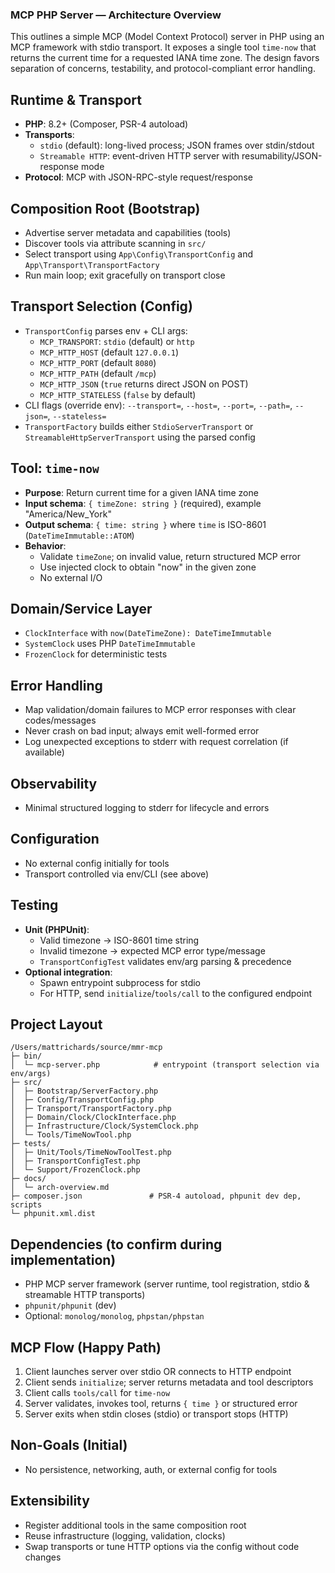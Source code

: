 ### MCP PHP Server — Architecture Overview

This outlines a simple MCP (Model Context Protocol) server in PHP using an MCP framework with stdio transport. It exposes a single tool `time-now` that returns the current time for a requested IANA time zone. The design favors separation of concerns, testability, and protocol-compliant error handling.

## Runtime & Transport
- **PHP**: 8.2+ (Composer, PSR-4 autoload)
- **Transports**:
  - `stdio` (default): long-lived process; JSON frames over stdin/stdout
  - `Streamable HTTP`: event-driven HTTP server with resumability/JSON-response mode
- **Protocol**: MCP with JSON-RPC-style request/response

## Composition Root (Bootstrap)
- Advertise server metadata and capabilities (tools)
- Discover tools via attribute scanning in `src/`
- Select transport using `App\Config\TransportConfig` and `App\Transport\TransportFactory`
- Run main loop; exit gracefully on transport close

## Transport Selection (Config)
- `TransportConfig` parses env + CLI args:
  - `MCP_TRANSPORT`: `stdio` (default) or `http`
  - `MCP_HTTP_HOST` (default `127.0.0.1`)
  - `MCP_HTTP_PORT` (default `8080`)
  - `MCP_HTTP_PATH` (default `/mcp`)
  - `MCP_HTTP_JSON` (`true` returns direct JSON on POST)
  - `MCP_HTTP_STATELESS` (`false` by default)
- CLI flags (override env): `--transport=`, `--host=`, `--port=`, `--path=`, `--json=`, `--stateless=`
- `TransportFactory` builds either `StdioServerTransport` or `StreamableHttpServerTransport` using the parsed config

## Tool: `time-now`
- **Purpose**: Return current time for a given IANA time zone
- **Input schema**: `{ timeZone: string }` (required), example "America/New_York"
- **Output schema**: `{ time: string }` where `time` is ISO-8601 (`DateTimeImmutable::ATOM`)
- **Behavior**:
  - Validate `timeZone`; on invalid value, return structured MCP error
  - Use injected clock to obtain "now" in the given zone
  - No external I/O

## Domain/Service Layer
- `ClockInterface` with `now(DateTimeZone): DateTimeImmutable`
- `SystemClock` uses PHP `DateTimeImmutable`
- `FrozenClock` for deterministic tests

## Error Handling
- Map validation/domain failures to MCP error responses with clear codes/messages
- Never crash on bad input; always emit well-formed error
- Log unexpected exceptions to stderr with request correlation (if available)

## Observability
- Minimal structured logging to stderr for lifecycle and errors

## Configuration
- No external config initially for tools
- Transport controlled via env/CLI (see above)

## Testing
- **Unit (PHPUnit)**:
  - Valid timezone → ISO-8601 time string
  - Invalid timezone → expected MCP error type/message
  - `TransportConfigTest` validates env/arg parsing & precedence
- **Optional integration**:
  - Spawn entrypoint subprocess for stdio
  - For HTTP, send `initialize`/`tools/call` to the configured endpoint

## Project Layout
```
/Users/mattrichards/source/mmr-mcp
├─ bin/
│  └─ mcp-server.php            # entrypoint (transport selection via env/args)
├─ src/
│  ├─ Bootstrap/ServerFactory.php
│  ├─ Config/TransportConfig.php
│  ├─ Transport/TransportFactory.php
│  ├─ Domain/Clock/ClockInterface.php
│  ├─ Infrastructure/Clock/SystemClock.php
│  └─ Tools/TimeNowTool.php
├─ tests/
│  ├─ Unit/Tools/TimeNowToolTest.php
│  ├─ TransportConfigTest.php
│  └─ Support/FrozenClock.php
├─ docs/
│  └─ arch-overview.md
├─ composer.json               # PSR-4 autoload, phpunit dev dep, scripts
└─ phpunit.xml.dist
```

## Dependencies (to confirm during implementation)
- PHP MCP server framework (server runtime, tool registration, stdio & streamable HTTP transports)
- `phpunit/phpunit` (dev)
- Optional: `monolog/monolog`, `phpstan/phpstan`

## MCP Flow (Happy Path)
1. Client launches server over stdio OR connects to HTTP endpoint
2. Client sends `initialize`; server returns metadata and tool descriptors
3. Client calls `tools/call` for `time-now`
4. Server validates, invokes tool, returns `{ time }` or structured error
5. Server exits when stdin closes (stdio) or transport stops (HTTP)

## Non-Goals (Initial)
- No persistence, networking, auth, or external config for tools

## Extensibility
- Register additional tools in the same composition root
- Reuse infrastructure (logging, validation, clocks)
- Swap transports or tune HTTP options via the config without code changes
